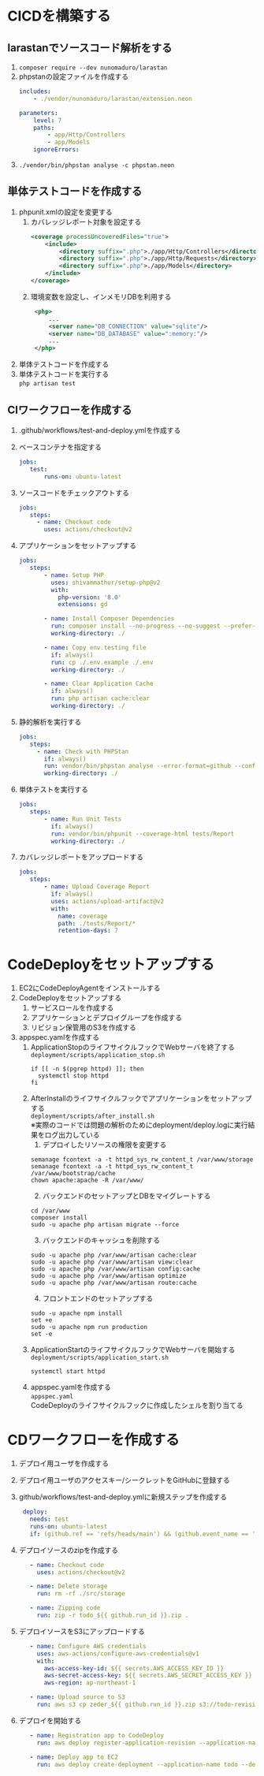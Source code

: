 # CICDを構築する
## larastanでソースコード解析をする
1. `composer require --dev nunomaduro/larastan`
1. phpstanの設定ファイルを作成する
   ```yaml
   includes:
       - ./vendor/nunomaduro/larastan/extension.neon
   
   parameters:
       level: 7
       paths:
           - app/Http/Controllers
           - app/Models
       ignoreErrors:
   ```
1. `./vendor/bin/phpstan analyse -c phpstan.neon`

## 単体テストコードを作成する
1. phpunit.xmlの設定を変更する
   1. カバレッジレポート対象を設定する
      ```xml
      <coverage processUncoveredFiles="true">
          <include>
              <directory suffix=".php">./app/Http/Controllers</directory>
              <directory suffix=".php">./app/Http/Requests</directory>
              <directory suffix=".php">./app/Models</directory>
          </include>
      </coverage>
      ```
   2. 環境変数を設定し、インメモリDBを利用する
      ```xml
       <php>
           ...
           <server name="DB_CONNECTION" value="sqlite"/>
           <server name="DB_DATABASE" value=":memory:"/>
           ...
       </php>
      ```
2. 単体テストコードを作成する
3. 単体テストコードを実行する  
   `php artisan test`

## CIワークフローを作成する
1. .github/workflows/test-and-deploy.ymlを作成する
2. ベースコンテナを指定する
   ```yaml
   jobs:
      test:
          runs-on: ubuntu-latest
   ```
3. ソースコードをチェックアウトする
   ```yaml
   jobs:
      steps:
        - name: Checkout code
          uses: actions/checkout@v2
   ``` 
4. アプリケーションをセットアップする
   ```yaml
   jobs:
      steps:
          - name: Setup PHP
            uses: shivammathur/setup-php@v2
            with:
              php-version: '8.0'
              extensions: gd

          - name: Install Composer Dependencies
            run: composer install --no-progress --no-suggest --prefer-dist
            working-directory: ./

          - name: Copy env.testing file
            if: always()
            run: cp ./.env.example ./.env
            working-directory: ./

          - name: Clear Application Cache
            if: always()
            run: php artisan cache:clear
            working-directory: ./
   ``` 
   
5. 静的解析を実行する
   ```yaml
   jobs:
      steps:
        - name: Check with PHPStan
          if: always()
          run: vendor/bin/phpstan analyse --error-format=github --configuration=phpstan.neon
          working-directory: ./
   ```
6. 単体テストを実行する
   ```yaml
   jobs:
      steps:
          - name: Run Unit Tests
            if: always()
            run: vendor/bin/phpunit --coverage-html tests/Report
            working-directory: ./
   ```
7. カバレッジレポートをアップロードする
   ```yaml
   jobs:
      steps:
          - name: Upload Coverage Report
            if: always()
            uses: actions/upload-artifact@v2
            with:
              name: coverage
              path: ./tests/Report/*
              retention-days: 7
   ```

# CodeDeployをセットアップする
1. EC2にCodeDeployAgentをインストールする
2. CodeDeployをセットアップする
   1. サービスロールを作成する
   2. アプリケーションとデプロイグループを作成する
   3. リビジョン保管用のS3を作成する
3. appspec.yamlを作成する
   1. ApplicationStopのライフサイクルフックでWebサーバを終了する  
      `deployment/scripts/application_stop.sh`  
      ```shell
      if [[ -n $(pgrep httpd) ]]; then
        systemctl stop httpd
      fi
      ```
   2. AfterInstallのライフサイクルフックでアプリケーションをセットアップする  
      `deployment/scripts/after_install.sh`  
      ※実際のコードでは問題の解析のためにdeployment/deploy.logに実行結果をログ出力している
      1. デプロイしたリソースの権限を変更する
      ```shell
      semanage fcontext -a -t httpd_sys_rw_content_t /var/www/storage
      semanage fcontext -a -t httpd_sys_rw_content_t /var/www/bootstrap/cache
      chown apache:apache -R /var/www/
      ```
      2. バックエンドのセットアップとDBをマイグレートする
      ```shell
      cd /var/www
      composer install
      sudo -u apache php artisan migrate --force
      ```
      3. バックエンドのキャッシュを削除する
      ```shell
      sudo -u apache php /var/www/artisan cache:clear
      sudo -u apache php /var/www/artisan view:clear
      sudo -u apache php /var/www/artisan config:cache
      sudo -u apache php /var/www/artisan optimize
      sudo -u apache php /var/www/artisan route:cache
      ```
      4. フロントエンドのセットアップする
      ```shell
      sudo -u apache npm install
      set +e
      sudo -u apache npm run production
      set -e
      ```
   3. ApplicationStartのライフサイクルフックでWebサーバを開始する
      `deployment/scripts/application_start.sh`
      ```shell
      systemctl start httpd
      ```
   4. appspec.yamlを作成する  
      `appspec.yaml`  
      CodeDeployのライフサイクルフックに作成したシェルを割り当てる
   
# CDワークフローを作成する
1. デプロイ用ユーザを作成する
2. デプロイ用ユーザのアクセスキー/シークレットをGitHubに登録する
3. github/workflows/test-and-deploy.ymlに新規ステップを作成する
   ```yaml
    deploy:
      needs: test
      runs-on: ubuntu-latest
      if: (github.ref == 'refs/heads/main') && (github.event_name == 'push')
   ```
   
4. デプロイソースのzipを作成する
   ```yaml
      - name: Checkout code
        uses: actions/checkout@v2

      - name: Delete storage
        run: rm -rf ./src/storage

      - name: Zipping code
        run: zip -r todo_${{ github.run_id }}.zip .
   ```
5. デプロイソースをS3にアップロードする
   ```yaml
      - name: Configure AWS credentials
        uses: aws-actions/configure-aws-credentials@v1
        with:
          aws-access-key-id: ${{ secrets.AWS_ACCESS_KEY_ID }}
          aws-secret-access-key: ${{ secrets.AWS_SECRET_ACCESS_KEY }}
          aws-region: ap-northeast-1

      - name: Upload source to S3
        run: aws s3 cp zeder_${{ github.run_id }}.zip s3://todo-revision-bucket --quiet
   ```
6. デプロイを開始する
   ```yaml
      - name: Registration app to CodeDeploy
        run: aws deploy register-application-revision --application-name todo --s3-location bucket=todo-revision-bucket,bundleType="zip",key=todo_${{ github.run_id }}.zip

      - name: Deploy app to EC2
        run: aws deploy create-deployment --application-name todo --deployment-group-name todoDeployGroup --file-exists-behavior "OVERWRITE" --s3-location bucket=todo-revision-bucket,bundleType="zip",key=todo_${{ github.run_id }}.zip
   ```
